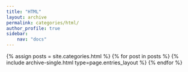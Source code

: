 ```yaml
---
title: "HTML"
layout: archive
permalink: categories/html/
author_profile: true
sidebar:
    nav: "docs"
---
```


{% assign posts = site.categories.html %}
{% for post in posts %} {% include archive-single.html type=page.entries_layout %} {% endfor %}